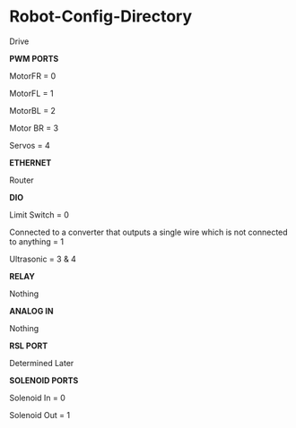 # Robot-Config-Directory
Drive

**PWM PORTS**

MotorFR = 0

MotorFL = 1

MotorBL = 2

Motor BR = 3

Servos = 4

**ETHERNET**

Router

**DIO**

Limit Switch = 0

Connected to a converter that outputs a single wire which is not connected to anything = 1

Ultrasonic = 3 & 4

**RELAY**

Nothing

**ANALOG IN**

Nothing

**RSL PORT**

Determined Later

**SOLENOID PORTS**

Solenoid In = 0

Solenoid Out = 1
